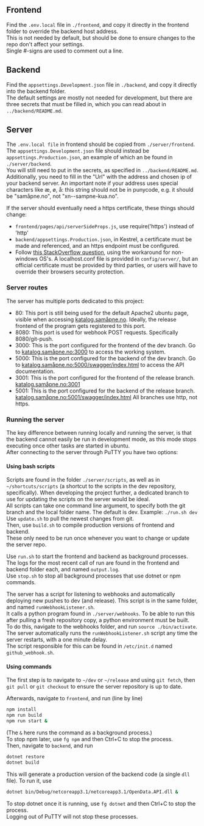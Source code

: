 ## Frontend
Find the `.env.local` file in `./frontend`, and copy it directly in the frontend folder to override the backend host address.  
This is not needed by default, but should be done to ensure changes to the repo don't affect your settings.  
Single #-signs are used to comment out a line.

## Backend
Find the `appsettings.Development.json` file in `./backend`, and copy it directly into the backend folder.  
The default settings are mostly not needed for development, but there are three secrets that must be filled in, which you can read about in `../backend/README.md`.  

## Server
The `.env.local file` in frontend should be copied from `./server/frontend`.  
The `appsettings.Development.json` file should instead be `appsettings.Production.json`, an example of which an be found in `./server/backend`.  
You will still need to put in the secrets, as specified in `../backend/README.md`.  
Additionally, you need to fill in the "Url" with the address and chosen ip of your backend server. An important note if your address uses special characters like æ, ø, å: this string should not be in punycode, e.g. it should be "samåpne.no", not "xn--sampne-kua.no".

If the server should eventually need a https certificate, these things should change:  
* `frontend/pages/api/serverSideProps.js`, use require('https') instead of 'http'
* `backend/appsettings.Production.json`, in Kestrel, a certificate must be made and referenced, and an https endpoint must be configured.
* Follow [this StackOverflow question](https://stackoverflow.com/questions/55485511/how-to-run-dotnet-dev-certs-https-trust), using the workaround for non-windows OS's. A localhost.conf file is provided in `config/server/`, but an official certificate must be provided by third parties, or users will have to override their browsers security protection.

### Server routes
The server has multiple ports dedicated to this project:
* 80: This port is still being used for the default Apache2 ubuntu page, visible when accessing [katalog.samåpne.no](katalog.samåpne.no). Ideally, the release frontend of the program gets registered to this port.
* 8080: This port is used for webhook POST requests. Specifically 8080/git-push.
* 3000: This is the port configured for the frontend of the dev branch. Go to [katalog.samåpne.no:3000](katalog.samåpne.no:3000) to access the working system.
* 5000: This is the port configured for the backend of the dev branch. Go to [katalog.samåpne.no:5000/swagger/index.html](http://katalog.xn--sampne-kua.no:5000/swagger/index.html) to access the API documentation.
* 3001: This is the port configured for the frontend of the release branch. [katalog.samåpne.no:3001](katalog.samåpne.no:3001)
* 5001: This is the port configured for the backend of the release branch. [katalog.samåpne.no:5001/swagger/index.html](http://katalog.xn--sampne-kua.no:5001/swagger/index.html)
All branches use http, not https.


### Running the server
The key difference between running locally and running the server, is that the backend cannot easily be run in development mode, as this mode stops executing once other tasks are started in ubuntu.  
After connecting to the server through PuTTY you have two options:  

#### Using bash scripts
Scripts are found in the folder `./server/scripts`, as well as in `~/shortcuts/scripts` (a shortcut to the scripts in the dev repository, specifically). When developing the project further, a dedicated branch to use for updating the scripts on the server would be ideal.  
All scripts can take one command line argument, to specify both the git branch and the local folder name. The default is dev. Example: `./run.sh dev`  
Use `update.sh` to pull the newest changes from git.  
Then, use `build.sh` to compile production versions of frontend and backend.  
These only need to be run once whenever you want to change or update the server repo.

Use `run.sh` to start the frontend and backend as background processes.  
The logs for the most recent call of run are found in the frontend and backend folder each, and named `output.log`.  
Use `stop.sh` to stop all background processes that use dotnet or npm commands.

The server has a script for listening to webhooks and automatically deploying new pushes to dev (and release). This script is in the same folder, and named `runWebhookListener.sh`.  
It calls a python program found in `./server/webhooks`. To be able to run this after pulling a fresh repository copy, a python environment must be built.  
To do this, navigate to the webhooks folder, and run `source ./bin/activate`.  
The server automatically runs the `runWebhookListener.sh` script any time the server restarts, with a one minute delay.  
The script responsible for this can be found in `/etc/init.d` named `github_webhook.sh`.

#### Using commands

The first step is to navigate to `~/dev` or `~/release` and using `git fetch`, then `git pull` or `git checkout` to ensure the server repository is up to date.

Afterwards, navigate to `frontend`, and run (line by line)
```bash
npm install
npm run build
npm run start &
```
(The `&` here runs the command as a background process.)  
To stop npm later, use `fg npm` and then Ctrl+C to stop the process.  
Then, navigate to `backend`, and run
```bash
dotnet restore
dotnet build
```
This will generate a production version of the backend code (a single `dll` file). To run it, use
```bash
dotnet bin/Debug/netcoreapp3.1/netcoreapp3.1/OpenData.API.dll &
```
To stop dotnet once it is running, use `fg dotnet` and then Ctrl+C to stop the process.  
Logging out of PuTTY will not stop these processes.

